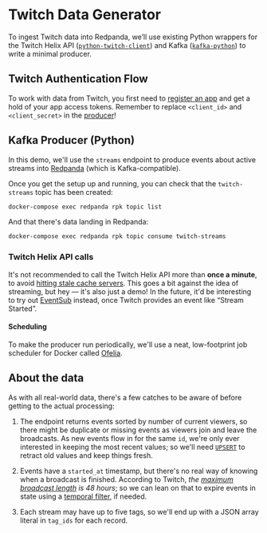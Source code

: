 # Twitch Data Generator

To ingest Twitch data into Redpanda, we’ll use existing Python wrappers for the Twitch Helix API ([`python-twitch-client`](https://github.com/tsifrer/python-twitch-client)) and Kafka ([`kafka-python`](https://github.com/dpkp/kafka-python)) to write a minimal producer.

## Twitch Authentication Flow

To work with data from Twitch, you first need to [register an app](https://dev.twitch.tv/docs/authentication#registration) and get a hold of your app access tokens. Remember to replace `<client_id>` and `<client_secret>` in the [producer](twitch_kafka_producer.py)!

## Kafka Producer (Python)

In this demo, we'll use the `streams` endpoint to produce events about active streams into [Redpanda](https://vectorized.io/redpanda) (which is Kafka-compatible).

Once you get the setup up and running, you can check that the `twitch-streams` topic has been created:

```bash
docker-compose exec redpanda rpk topic list
```

And that there's data landing in Redpanda:

```bash
docker-compose exec redpanda rpk topic consume twitch-streams
```

### Twitch Helix API calls

It's not recommended to call the Twitch Helix API more than **once a minute**, to avoid [hitting stale cache servers](https://discuss.dev.twitch.tv/t/helix-streams-shows-offline-even-though-the-streamer-is-actually-live/24118/2). This goes a bit against the idea of streaming, but hey — it's also just a demo! In the future, it'd be interesting to try out [EventSub](https://dev.twitch.tv/docs/eventsub) instead, once Twitch provides an event like “Stream Started”.

#### Scheduling

To make the producer run periodically, we'll use a neat, low-footprint job scheduler for Docker called [Ofelia](https://github.com/mcuadros/ofelia).

## About the data

As with all real-world data, there's a few catches to be aware of before getting to the actual processing:

1. The endpoint returns events sorted by number of current viewers, so there might be duplicate or missing events as viewers join and leave the broadcasts. As new events flow in for the same `id`, we're only ever interested in keeping the most recent values; so we'll need [`UPSERT`](https://materialize.com/docs/sql/create-source/json-kafka/#upsert-envelope-details) to retract old values and keep things fresh.

2. Events have a `started_at` timestamp, but there's no real way of knowing when a broadcast is finished. According to Twitch, _the [maximum broadcast length](https://help.twitch.tv/s/article/broadcast-guidelines) is 48 hours_; so we can lean on that to expire events in state using a [temporal filter](https://materialize.com/docs/guides/temporal-filters/#main), if needed.

3. Each stream may have up to five tags, so we'll end up with a JSON array literal in `tag_ids` for each record.

